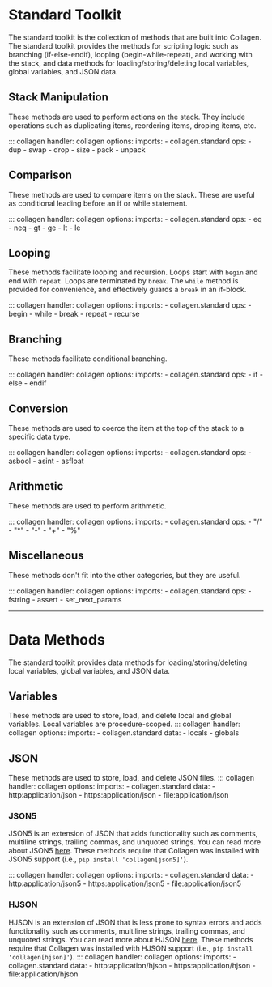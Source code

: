 # Standard Toolkit

The standard toolkit is the collection of methods that are built into Collagen. The standard toolkit provides
the methods for scripting logic such as branching (if-else-endif), looping (begin-while-repeat), and working
with the stack, and data methods for loading/storing/deleting local variables, global variables, and JSON data.

## Stack Manipulation
These methods are used to perform actions on the stack. They include operations such as duplicating items, reordering items, droping items, etc.

::: collagen
    handler: collagen
    options:
        imports:
          - collagen.standard
        ops:
          - dup
          - swap
          - drop
          - size
          - pack
          - unpack


## Comparison
These methods are used to compare items on the stack. These are useful as conditional leading before an if or while
statement.

::: collagen
    handler: collagen
    options:
        imports:
          - collagen.standard
        ops:
          - eq
          - neq
          - gt
          - ge
          - lt
          - le


## Looping
These methods facilitate looping and recursion. Loops start with `begin` and end with `repeat`. Loops are terminated by `break`. 
The `while` method is provided for convenience, and effectively guards a `break` in an if-block.

::: collagen
    handler: collagen
    options:
        imports:
          - collagen.standard
        ops:
          - begin
          - while
          - break
          - repeat
          - recurse


## Branching
These methods facilitate conditional branching.

::: collagen
    handler: collagen
    options:
        imports:
          - collagen.standard
        ops:
          - if
          - else
          - endif


## Conversion
These methods are used to coerce the item at the top of the stack to a specific data type.

::: collagen
    handler: collagen
    options:
        imports:
          - collagen.standard
        ops:
          - asbool
          - asint
          - asfloat


## Arithmetic
These methods are used to perform arithmetic.

::: collagen
    handler: collagen
    options:
        imports:
          - collagen.standard
        ops:
          - "/"
          - "*"
          - "-"
          - "+"
          - "%"


## Miscellaneous
These methods don't fit into the other categories, but they are useful.

::: collagen
    handler: collagen
    options:
        imports:
          - collagen.standard
        ops:
          - fstring
          - assert
          - set_next_params

<hr>

# Data Methods

The standard toolkit provides data methods for loading/storing/deleting local variables, global variables, and
JSON data.


## Variables
These methods are used to store, load, and delete local and global variables. Local variables are procedure-scoped.
::: collagen
    handler: collagen
    options:
        imports:
          - collagen.standard
        data:
          - locals
          - globals


## JSON
These methods are used to store, load, and delete JSON files.
::: collagen
    handler: collagen
    options:
        imports:
          - collagen.standard
        data:
          - http:application/json
          - https:application/json
          - file:application/json


### JSON5
JSON5 is an extension of JSON that adds functionality such as comments, multiline strings, trailing commas, and unquoted strings. You can read more about JSON5 [here](https://json5.org/). These methods require that Collagen was installed with
JSON5 support (i.e., `pip install 'collagen[json5]'`).

::: collagen
    handler: collagen
    options:
        imports:
          - collagen.standard
        data:
          - http:application/json5
          - https:application/json5
          - file:application/json5

### HJSON
HJSON is an extension of JSON that is less prone to syntax errors and adds functionality such as comments, multiline strings, trailing commas, and unquoted strings. You can read more about HJSON [here](https://hjson.github.io/).
These methods require that Collagen was installed with HJSON support (i.e., `pip install 'collagen[hjson]'`).
::: collagen
    handler: collagen
    options:
        imports:
          - collagen.standard
        data:
          - http:application/hjson
          - https:application/hjson
          - file:application/hjson
